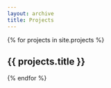 ```yaml
---
layout: archive
title: Projects
---
```


{% for projects in site.projects %}
        <h2>{{ projects.title }}</h2>
{% endfor %}      